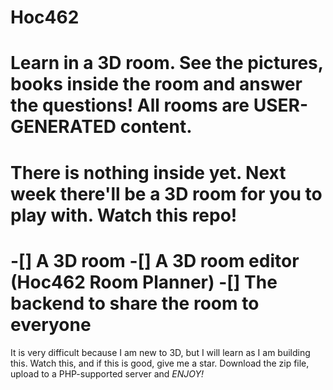 # Hoc462
Learn in a 3D room. See the pictures, books inside the room and answer the questions! All rooms are USER-GENERATED content.
===
# There is nothing inside yet. Next week there'll be a 3D room for you to play with. Watch this repo!
-[] A 3D room
-[] A 3D room editor (Hoc462 Room Planner)
-[] The backend to share the room to everyone
===
It is very difficult because I am new to 3D, but I will learn as I am building this. Watch this, and if this is good, give me a star. Download the zip file, upload to a PHP-supported server and *ENJOY!*
